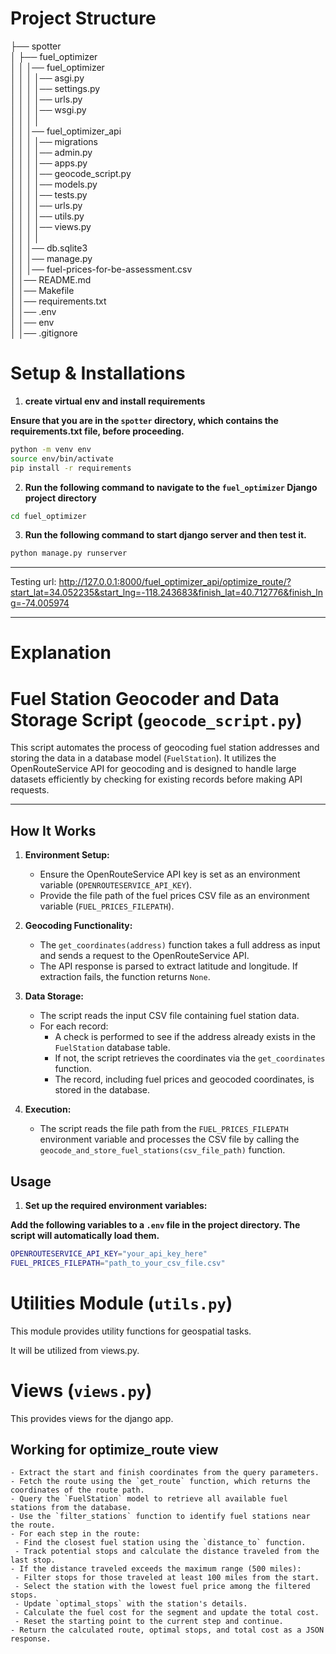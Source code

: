 # Project Structure

├── spotter  
│   ├── fuel_optimizer                  
│   │   │── fuel_optimizer  
│   │   │   │── asgi.py  
│   │   │   │── settings.py  
│   │   │   │── urls.py  
│   │   │   │── wsgi.py  
│   │   │   │  
│   │   │── fuel_optimizer_api    
│   │   │   │── migrations  
│   │   │   │── admin.py  
│   │   │   │── apps.py  
│   │   │   │── geocode_script.py  
│   │   │   │── models.py  
│   │   │   │── tests.py  
│   │   │   │── urls.py  
│   │   │   │── utils.py  
│   │   │   │── views.py  
│   │   │   │  
│   │   │── db.sqlite3  
│   │   │── manage.py  
│   │   │── fuel-prices-for-be-assessment.csv  
│   │── README.md  
│   │── Makefile  
│   │── requirements.txt  
│   │── .env  
│   │── env  
│   │── .gitignore  


# Setup & Installations

1. **create virtual env and install requirements**

**Ensure that you are in the `spotter` directory, which contains the requirements.txt file, before proceeding.**

```bash
python -m venv env  
source env/bin/activate  
pip install -r requirements   
```

2. **Run the following command to navigate to the `fuel_optimizer` Django project directory**

```bash
cd fuel_optimizer
```

3. **Run the following command to start django server and then test it.**

```bash
python manage.py runserver 
```
---

Testing url: http://127.0.0.1:8000/fuel_optimizer_api/optimize_route/?start_lat=34.052235&start_lng=-118.243683&finish_lat=40.712776&finish_lng=-74.005974

---

# Explanation

# Fuel Station Geocoder and Data Storage Script (`geocode_script.py`)

This script automates the process of geocoding fuel station addresses and storing the data in a database model (`FuelStation`). It utilizes the OpenRouteService API for geocoding and is designed to handle large datasets efficiently by checking for existing records before making API requests.

---

## How It Works

1. **Environment Setup:**
   - Ensure the OpenRouteService API key is set as an environment variable (`OPENROUTESERVICE_API_KEY`).
   - Provide the file path of the fuel prices CSV file as an environment variable (`FUEL_PRICES_FILEPATH`).

2. **Geocoding Functionality:**
   - The `get_coordinates(address)` function takes a full address as input and sends a request to the OpenRouteService API.
   - The API response is parsed to extract latitude and longitude. If extraction fails, the function returns `None`.

3. **Data Storage:**
   - The script reads the input CSV file containing fuel station data.
   - For each record:
     - A check is performed to see if the address already exists in the `FuelStation` database table.
     - If not, the script retrieves the coordinates via the `get_coordinates` function.
     - The record, including fuel prices and geocoded coordinates, is stored in the database.

4. **Execution:**
   - The script reads the file path from the `FUEL_PRICES_FILEPATH` environment variable and processes the CSV file by calling the `geocode_and_store_fuel_stations(csv_file_path)` function.

## Usage

1. **Set up the required environment variables:**
   
**Add the following variables to a `.env` file in the project directory. The script will automatically load them.**

   ```bash
   OPENROUTESERVICE_API_KEY="your_api_key_here"
   FUEL_PRICES_FILEPATH="path_to_your_csv_file.csv"
   ```


# Utilities Module (`utils.py`)

This module provides utility functions for geospatial tasks.

It will be utilized from views.py. 


# Views (`views.py`)

This provides views for the django app.

## Working for optimize_route view 

    - Extract the start and finish coordinates from the query parameters.
    - Fetch the route using the `get_route` function, which returns the coordinates of the route path.
    - Query the `FuelStation` model to retrieve all available fuel stations from the database.
    - Use the `filter_stations` function to identify fuel stations near the route.
    - For each step in the route:
     - Find the closest fuel station using the `distance_to` function.
     - Track potential stops and calculate the distance traveled from the last stop.
    - If the distance traveled exceeds the maximum range (500 miles):
     - Filter stops for those traveled at least 100 miles from the start.
     - Select the station with the lowest fuel price among the filtered stops.
     - Update `optimal_stops` with the station's details.
     - Calculate the fuel cost for the segment and update the total cost.
     - Reset the starting point to the current step and continue.
    - Return the calculated route, optimal stops, and total cost as a JSON response.



